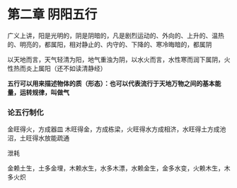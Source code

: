 # 第二章 阴阳五行

广义上讲，阳是光明的，阴是阴暗的，凡是剧烈运动的、外向的、上升的、温热的、明亮的，都属阳，相对静止的、内守的、下降的、寒冷晦暗的，都属阴

以天地而言，天气轻清为阳，地气重浊为阴，以水火而言，水性寒而润下属阴，火性热而炎上属阳（还不如读清静经）

**五行可以用来描述物体的质（形态）：也可以代表流行于天地万物之间的基本能量，运转规律，叫做气**

### 论五行制化

金旺得火，方成器皿 木旺得金，方成栋梁，火旺得水方成相济，水旺得土方成池沼，土旺得水放能疏通

泄耗

金赖土生，土多金埋，木赖水生，水多木漂，水赖金生，金多水变，火赖木生，木多火炽

